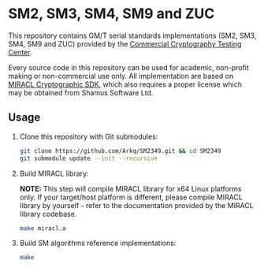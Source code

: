 # SM2, SM3, SM4, SM9 and ZUC

This repository contains GM/T serial standards implementations (SM2, SM3, SM4,
SM9 and ZUC) provided by the [Commercial Cryptography Testing
Center](http://www.scctc.org.cn/templates/Download/index.aspx?nodeid=71).

Every source code in this repository can be used for academic, non-profit
making or non-commercial use only. All implementation are based on [MIRACL
Cryptographic SDK](https://miracl.com/), which also requires a proper license
which may be obtained from Shamus Software Ltd.

## Usage

1. Clone this repository with Git submodules:

   ```sh
   git clone https://github.com/Arkq/SM2349.git && cd SM2349
   git submodule update --init --recursive
   ```

2. Build MIRACL library:

   **NOTE:** This step will compile MIRACL library for x64 Linux platforms
   only. If your target/host platform is different, please compile MIRACL library by
   yourself - refer to the documentation provided by the MIRACL library codebase.

   ```sh
   make miracl.a
   ```

3. Build SM algorithms reference implementations:

   ```sh
   make
   ```
